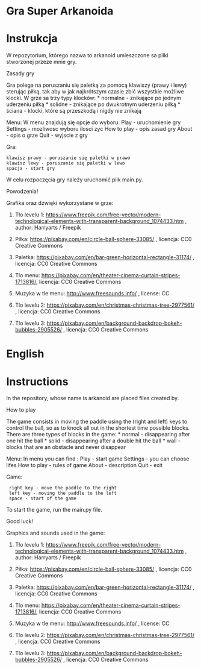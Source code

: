 # Gra Super Arkanoida

# Instrukcja

W repozytorium, którego nazwa to arkanoid umieszczone sa pliki stworzonej przeze mnie gry.

Zasady gry

Gra polega na poruszaniu się paletką za pomocą klawiszy (prawy i lewy) sterując piłką, tak aby w jak najkrótszym czasie zbić wszystkie
możliwe klocki. W grze sa trzy typy klocków:
    * normalne - znikające po jednym uderzeniu piłką
    * solidne - znikające po dwukrotnym uderzeniu piłką
    * ściana - klocki, które są przeszkodą i nigdy nie znikają

Menu:
W menu znajdują się opcje do wyboru:
    Play - uruchomienie gry
    Settings - mozliwosc wyboru ilosci zyc
    How to play - opis zasad gry
    About - opis o grze
    Quit - wyjscie z gry

Gra:

    klawisz prawy - poruszanie się paletki w prawo
    klawisz lewy - poruszanie się paletki w lewo
    spacja - start gry

W celu rozpoczęcia gry należy uruchomić plik main.py.

Powodzenia!


Grafika oraz dźwięki wykorzystane w grze:

1. Tło levelu 1: https://www.freepik.com/free-vector/modern-technological-elements-with-transparent-background_1074433.htm , author: Harryarts / Freepik

2. Piłka: https://pixabay.com/en/circle-ball-sphere-33085/ , licencja: CC0 Creative Commons

3. Paletka: https://pixabay.com/en/bar-green-horizontal-rectangle-31174/ , licencja: CC0 Creative Commons

4. Tlo menu: https://pixabay.com/en/theater-cinema-curtain-stripes-1713816/, licencja: CC0 Creative Commons

5. Muzyka w tle menu: http://www.freesounds.info/ , license: CC

6. Tlo levelu 2: https://pixabay.com/en/christmas-christmas-tree-2977561/ , licencja: CC0 Creative Commons

7. Tlo levelu 3: https://pixabay.com/en/background-backdrop-bokeh-bubbles-2905526/ , licencja: CC0 Creative Commons


# English

# Instructions

In the repository, whose name is arkanoid are placed files created by.

How to play

The game consists in moving the paddle using the (right and left) keys to control the ball, so as to knock all out in the shortest time possible
blocks. There are three types of blocks in the game:
     * normal - disappearing after one hit the ball
     * solid - disappearing after a double hit the ball
     * wall - blocks that are an obstacle and never disappear

Menu:
In menu you can find :
    Play - start game
    Settings - you can choose lifes
    How to play - rules of game
    About - description
    Quit - exit

Game:

     right key - move the paddle to the right
     left key - moving the paddle to the left
     space - start of the game

To start the game, run the main.py file.

Good luck!


Graphics and sounds used in the game:

1. Tło levelu 1: https://www.freepik.com/free-vector/modern-technological-elements-with-transparent-background_1074433.htm , author: Harryarts / Freepik

2. Piłka: https://pixabay.com/en/circle-ball-sphere-33085/ , licencja: CC0 Creative Commons

3. Paletka: https://pixabay.com/en/bar-green-horizontal-rectangle-31174/ , licencja: CC0 Creative Commons

4. Tlo menu: https://pixabay.com/en/theater-cinema-curtain-stripes-1713816/, licencja: CC0 Creative Commons

5. Muzyka w tle menu: http://www.freesounds.info/ , license: CC

6. Tlo levelu 2: https://pixabay.com/en/christmas-christmas-tree-2977561/ , licencja: CC0 Creative Commons

7. Tlo levelu 3: https://pixabay.com/en/background-backdrop-bokeh-bubbles-2905526/ , licencja: CC0 Creative Commons

